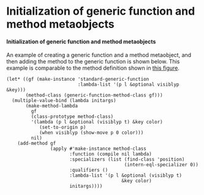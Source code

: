 Initialization of generic function and method metaobjects
=========================================================

#### Initialization of generic function and method metaobjects

An example of creating a generic function and a method metaobject, and then adding the method to the generic function is shown below. This example is comparable to the method definition shown in [this figure](fig-defmethod-1.md).

    (let* ((gf (make-instance 'standard-generic-function
                              :lambda-list '(p l &optional visiblyp &key)))
           (method-class (generic-function-method-class gf)))
      (multiple-value-bind (lambda initargs)
           (make-method-lambda
             gf
             (class-prototype method-class)
             '(lambda (p l &optional (visiblyp t) &key color)
                (set-to-origin p)
                (when visiblyp (show-move p 0 color)))
             nil)
        (add-method gf
                    (apply #'make-instance method-class
                           :function (compile nil lambda)
                           :specializers (list (find-class 'position)
                                               (intern-eql-specializer 0))
                           :qualifiers ()
                           :lambda-list '(p l &optional (visiblyp t)
                                              &key color)
                           initargs))))
